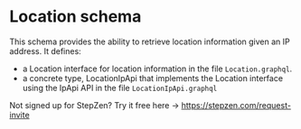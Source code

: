 # Location schema

This schema provides the ability to retrieve location information given an IP address. It defines:
- a Location interface for location information in the file `Location.graphql`. 
- a concrete type, LocationIpApi that implements the Location interface using the IpApi API in the file `LocationIpApi.graphql`

Not signed up for StepZen? Try it free here -> https://stepzen.com/request-invite

